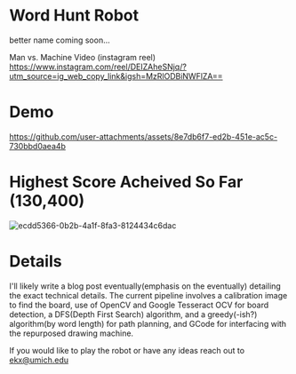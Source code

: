 # Word Hunt Robot
better name coming soon...

Man vs. Machine Video (instagram reel)
https://www.instagram.com/reel/DEIZAheSNjq/?utm_source=ig_web_copy_link&igsh=MzRlODBiNWFlZA==


# Demo
https://github.com/user-attachments/assets/8e7db6f7-ed2b-451e-ac5c-730bbd0aea4b

# Highest Score Acheived So Far (130,400)
![ecdd5366-0b2b-4a1f-8fa3-8124434c6dac](https://github.com/user-attachments/assets/8c4a70fe-5910-473b-947d-ce1dfbf8401e)


# Details
I'll likely write a blog post eventually(emphasis on the eventually) detailing the exact technical details.
The current pipeline involves a calibration image to find the board, use of OpenCV and Google Tesseract OCV for board detection, a DFS(Depth First Search) algorithm, and a greedy(-ish?) algorithm(by word length) for path planning, and GCode for interfacing with the repurposed drawing machine. 

If you would like to play the robot or have any ideas reach out to ekx@umich.edu
